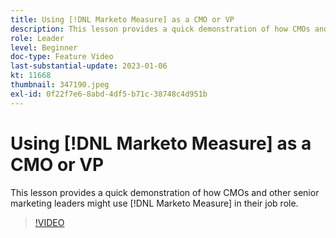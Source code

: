 ```yaml
---
title: Using [!DNL Marketo Measure] as a CMO or VP
description: This lesson provides a quick demonstration of how CMOs and other senior marketing leaders might use [!DNL Marketo Measure] in their job role.
role: Leader
level: Beginner
doc-type: Feature Video
last-substantial-update: 2023-01-06
kt: 11668
thumbnail: 347190.jpeg
exl-id: 0f22f7e6-8abd-4df5-b71c-38748c4d951b
---
```

# Using [!DNL Marketo Measure] as a CMO or VP

This lesson provides a quick demonstration of how CMOs and other senior marketing leaders might use [!DNL Marketo Measure] in their job role.

>[!VIDEO](https://video.tv.adobe.com/v/347190/?quality=12&learn=on)
